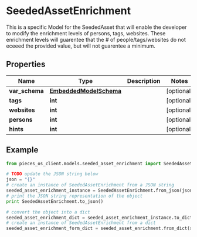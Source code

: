 # SeededAssetEnrichment

This is a specific Model for the SeededAsset that will enable the developer to modify the enrichment levels of persons, tags, websites.  These enrichment levels will guarentee that the # of people/tags/websites do not eceeed the provided value, but will not guarentee a minimum.

## Properties

Name | Type | Description | Notes
------------ | ------------- | ------------- | -------------
**var_schema** | [**EmbeddedModelSchema**](EmbeddedModelSchema) |  | [optional] 
**tags** | **int** |  | [optional] 
**websites** | **int** |  | [optional] 
**persons** | **int** |  | [optional] 
**hints** | **int** |  | [optional] 

## Example

```python
from pieces_os_client.models.seeded_asset_enrichment import SeededAssetEnrichment

# TODO update the JSON string below
json = "{}"
# create an instance of SeededAssetEnrichment from a JSON string
seeded_asset_enrichment_instance = SeededAssetEnrichment.from_json(json)
# print the JSON string representation of the object
print SeededAssetEnrichment.to_json()

# convert the object into a dict
seeded_asset_enrichment_dict = seeded_asset_enrichment_instance.to_dict()
# create an instance of SeededAssetEnrichment from a dict
seeded_asset_enrichment_form_dict = seeded_asset_enrichment.from_dict(seeded_asset_enrichment_dict)
```



